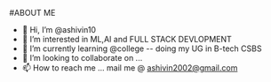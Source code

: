 #ABOUT ME
- 👋 Hi, I’m @ashivin10
- 👀 I’m interested in ML,AI and FULL STACK DEVLOPMENT
- 🌱 I’m currently learning  @college -- doing my UG in B-tech CSBS
- 💞️ I’m looking to collaborate on ...
- 📫 How to reach me ... mail me @ ashivin2002@gmail.com

<!---
ashivin10/ashivin10 is a ✨ special ✨ repository because its `README.md` (this file) appears on your GitHub profile.
You can click the Preview link to take a look at your changes.
--->
